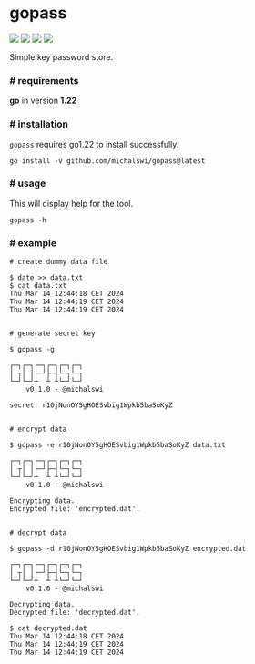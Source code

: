 # gopass

![](https://img.shields.io/github/issues/michalswi/gopass)
![](https://img.shields.io/github/forks/michalswi/gopass)
![](https://img.shields.io/github/stars/michalswi/gopass)
![](https://img.shields.io/github/last-commit/michalswi/gopass)

Simple key password store.

### \# requirements

**go** in version **1.22**


### \# installation

`gopass` requires go1.22 to install successfully.

```
go install -v github.com/michalswi/gopass@latest
```

### \# usage

This will display help for the tool.

```
gopass -h
```

### \# example
```
# create dummy data file

$ date >> data.txt
$ cat data.txt
Thu Mar 14 12:44:18 CET 2024
Thu Mar 14 12:44:19 CET 2024
Thu Mar 14 12:44:19 CET 2024


# generate secret key

$ gopass -g

┌─┐┌─┐┌─┐┌─┐┌─┐┌─┐
│ ┬│ │├─┘├─┤└─┐└─┐
└─┘└─┘┴  ┴ ┴└─┘└─┘
	v0.1.0 - @michalswi

secret: r10jNonOY5gHOESvbig1Wpkb5baSoKyZ


# encrypt data

$ gopass -e r10jNonOY5gHOESvbig1Wpkb5baSoKyZ data.txt

┌─┐┌─┐┌─┐┌─┐┌─┐┌─┐
│ ┬│ │├─┘├─┤└─┐└─┐
└─┘└─┘┴  ┴ ┴└─┘└─┘
	v0.1.0 - @michalswi

Encrypting data.
Encrypted file: 'encrypted.dat'.


# decrypt data

$ gopass -d r10jNonOY5gHOESvbig1Wpkb5baSoKyZ encrypted.dat

┌─┐┌─┐┌─┐┌─┐┌─┐┌─┐
│ ┬│ │├─┘├─┤└─┐└─┐
└─┘└─┘┴  ┴ ┴└─┘└─┘
	v0.1.0 - @michalswi

Decrypting data.
Decrypted file: 'decrypted.dat'.

$ cat decrypted.dat
Thu Mar 14 12:44:18 CET 2024
Thu Mar 14 12:44:19 CET 2024
Thu Mar 14 12:44:19 CET 2024
```
